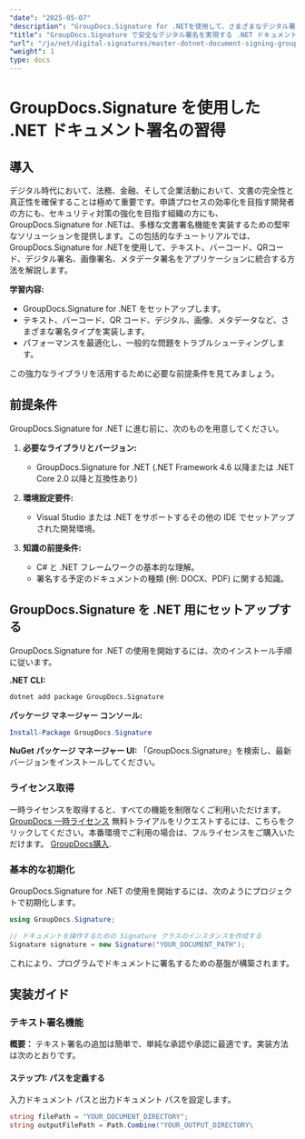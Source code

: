 ```yaml
---
"date": "2025-05-07"
"description": "GroupDocs.Signature for .NETを使用して、さまざまなデジタル署名を統合する方法を学びます。ドキュメントのセキュリティを強化し、プロセスを効率的に合理化します。"
"title": "GroupDocs.Signature で安全なデジタル署名を実現する .NET ドキュメント署名をマスターする"
"url": "/ja/net/digital-signatures/master-dotnet-document-signing-groupdocs-signature/"
"weight": 1
type: docs
---
```

# GroupDocs.Signature を使用した .NET ドキュメント署名の習得

## 導入

デジタル時代において、法務、金融、そして企業活動において、文書の完全性と真正性を確保することは極めて重要です。申請プロセスの効率化を目指す開発者の方にも、セキュリティ対策の強化を目指す組織の方にも、GroupDocs.Signature for .NETは、多様な文書署名機能を実装するための堅牢なソリューションを提供します。この包括的なチュートリアルでは、GroupDocs.Signature for .NETを使用して、テキスト、バーコード、QRコード、デジタル署名、画像署名、メタデータ署名をアプリケーションに統合する方法を解説します。

**学習内容:**
- GroupDocs.Signature for .NET をセットアップします。
- テキスト、バーコード、QR コード、デジタル、画像、メタデータなど、さまざまな署名タイプを実装します。
- パフォーマンスを最適化し、一般的な問題をトラブルシューティングします。

この強力なライブラリを活用するために必要な前提条件を見てみましょう。

## 前提条件

GroupDocs.Signature for .NET に進む前に、次のものを用意してください。

1. **必要なライブラリとバージョン:**
   - GroupDocs.Signature for .NET (.NET Framework 4.6 以降または .NET Core 2.0 以降と互換性あり)

2. **環境設定要件:**
   - Visual Studio または .NET をサポートするその他の IDE でセットアップされた開発環境。

3. **知識の前提条件:**
   - C# と .NET フレームワークの基本的な理解。
   - 署名する予定のドキュメントの種類 (例: DOCX、PDF) に関する知識。

## GroupDocs.Signature を .NET 用にセットアップする

GroupDocs.Signature for .NET の使用を開始するには、次のインストール手順に従います。

**.NET CLI:**
```bash
dotnet add package GroupDocs.Signature
```

**パッケージ マネージャー コンソール:**
```powershell
Install-Package GroupDocs.Signature
```

**NuGet パッケージ マネージャー UI:**
「GroupDocs.Signature」を検索し、最新バージョンをインストールしてください。

### ライセンス取得

一時ライセンスを取得すると、すべての機能を制限なくご利用いただけます。 [GroupDocs 一時ライセンス](https://purchase.groupdocs.com/temporary-license/) 無料トライアルをリクエストするには、こちらをクリックしてください。本番環境でご利用の場合は、フルライセンスをご購入いただけます。 [GroupDocs購入](https://purchase。groupdocs.com/buy).

### 基本的な初期化

GroupDocs.Signature for .NET の使用を開始するには、次のようにプロジェクトで初期化します。

```csharp
using GroupDocs.Signature;

// ドキュメントを操作するための Signature クラスのインスタンスを作成する
Signature signature = new Signature("YOUR_DOCUMENT_PATH");
```

これにより、プログラムでドキュメントに署名するための基盤が構築されます。

## 実装ガイド

### テキスト署名機能

**概要：**
テキスト署名の追加は簡単で、単純な承認や承認に最適です。実装方法は次のとおりです。

#### ステップ1: パスを定義する
入力ドキュメント パスと出力ドキュメント パスを設定します。

```csharp
string filePath = "YOUR_DOCUMENT_DIRECTORY";
string outputFilePath = Path.Combine("YOUR_OUTPUT_DIRECTORY\